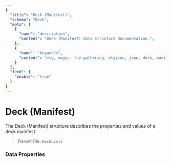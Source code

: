 ```yaml
---
{
  "title": "Deck (Manifest)",
  "schema": "Deck",
  "meta": [
    {
      "name": "description",
      "content": "Deck (Manifest) data structure documentation.",
    },
    {
      "name": "keywords",
      "content": "mtg, magic: the gathering, mtgjson, json, deck, manifest",
    }
  ],
  "feed": {
    "enable": "true"
  }
}
---
```


# Deck (Manifest)

The Deck (Manifest) structure describes the properties and values of a deck manifest.

> Parent file: `DeckLists`

### Data Properties

<Documentation/>
